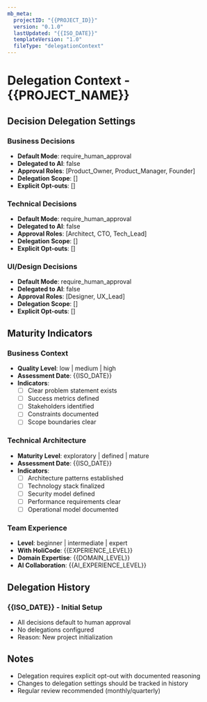 ```yaml
---
mb_meta:
  projectID: "{{PROJECT_ID}}"
  version: "0.1.0"
  lastUpdated: "{{ISO_DATE}}"
  templateVersion: "1.0"
  fileType: "delegationContext"
---
```


# Delegation Context - {{PROJECT_NAME}}

## Decision Delegation Settings

### Business Decisions
- **Default Mode**: require_human_approval
- **Delegated to AI**: false
- **Approval Roles**: [Product_Owner, Product_Manager, Founder]
- **Delegation Scope**: []
- **Explicit Opt-outs**: []

### Technical Decisions
- **Default Mode**: require_human_approval
- **Delegated to AI**: false
- **Approval Roles**: [Architect, CTO, Tech_Lead]
- **Delegation Scope**: []
- **Explicit Opt-outs**: []

### UI/Design Decisions
- **Default Mode**: require_human_approval
- **Delegated to AI**: false
- **Approval Roles**: [Designer, UX_Lead]
- **Delegation Scope**: []
- **Explicit Opt-outs**: []

## Maturity Indicators

### Business Context
- **Quality Level**: low | medium | high
- **Assessment Date**: {{ISO_DATE}}
- **Indicators**:
  - [ ] Clear problem statement exists
  - [ ] Success metrics defined
  - [ ] Stakeholders identified
  - [ ] Constraints documented
  - [ ] Scope boundaries clear

### Technical Architecture
- **Maturity Level**: exploratory | defined | mature
- **Assessment Date**: {{ISO_DATE}}
- **Indicators**:
  - [ ] Architecture patterns established
  - [ ] Technology stack finalized
  - [ ] Security model defined
  - [ ] Performance requirements clear
  - [ ] Operational model documented

### Team Experience
- **Level**: beginner | intermediate | expert
- **With HoliCode**: {{EXPERIENCE_LEVEL}}
- **Domain Expertise**: {{DOMAIN_LEVEL}}
- **AI Collaboration**: {{AI_EXPERIENCE_LEVEL}}

## Delegation History
<!-- Track when and why delegation settings changed -->

### {{ISO_DATE}} - Initial Setup
- All decisions default to human approval
- No delegations configured
- Reason: New project initialization

## Notes
- Delegation requires explicit opt-out with documented reasoning
- Changes to delegation settings should be tracked in history
- Regular review recommended (monthly/quarterly)
